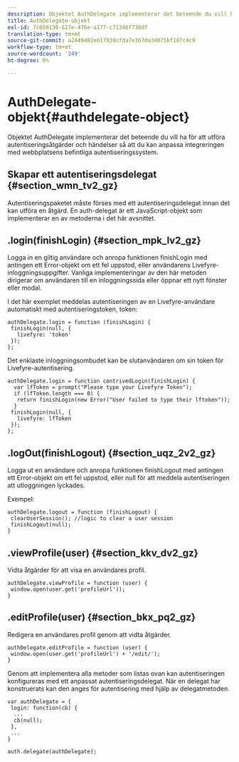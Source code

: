 ```yaml
---
description: Objektet AuthDelegate implementerar det beteende du vill ha för att utföra autentiseringsåtgärder och händelser så att du kan anpassa integreringen med webbplatsens befintliga autentiseringssystem.
title: AuthDelegate-objekt
exl-id: 7c669138-627e-476e-a177-c71346f730df
translation-type: tm+mt
source-git-commit: a2449482e617939cfda7e367da34875bf187c4c9
workflow-type: tm+mt
source-wordcount: '249'
ht-degree: 0%

---
```


# AuthDelegate-objekt{#authdelegate-object}

Objektet AuthDelegate implementerar det beteende du vill ha för att utföra autentiseringsåtgärder och händelser så att du kan anpassa integreringen med webbplatsens befintliga autentiseringssystem.

## Skapar ett autentiseringsdelegat {#section_wmn_tv2_gz}

Autentiseringspaketet måste förses med ett autentiseringsdelegat innan det kan utföra en åtgärd. En auth-delegat är ett JavaScript-objekt som implementerar en av metoderna i det här avsnittet.

## .login(finishLogin) {#section_mpk_lv2_gz}

Logga in en giltig användare och anropa funktionen finishLogin med antingen ett Error-objekt om ett fel uppstod, eller användarens Livefyre-inloggningsuppgifter. Vanliga implementeringar av den här metoden dirigerar om användaren till en inloggningssida eller öppnar ett nytt fönster eller modal.

I det här exemplet meddelas autentiseringen av en Livefyre-användare automatiskt med autentiseringstoken, token:

```
authDelegate.login = function (finishLogin) { 
 finishLogin(null, { 
   livefyre: 'token' 
 }); 
};
```

Det enklaste inloggningsombudet kan be slutanvändaren om sin token för Livefyre-autentisering.

```
authDelegate.login = function contrivedLogin(finishLogin) { 
  var lfToken = prompt("Please type your Livefyre Token");  
  if (lfToken.length === 0) { 
   return finishLogin(new Error("User failed to type their lftoken")); 
  }  
 finishLogin(null, { 
   livefyre: lfToken 
 }); 
};
```

## .logOut(finishLogout) {#section_uqz_2v2_gz}

Logga ut en användare och anropa funktionen finishLogout med antingen ett Error-objekt om ett fel uppstod, eller null för att meddela autentiseringen att utloggningen lyckades.

Exempel:

```
authDelegate.logout = function (finishLogout) { 
 clearUserSession(); //logic to clear a user session  
 finishLogout(null); 
}
```

## .viewProfile(user) {#section_kkv_dv2_gz}

Vidta åtgärder för att visa en användares profil.

```
authDelegate.viewProfile = function (user) { 
 window.open(user.get('profileUrl')); 
}
```

## .editProfile(user) {#section_bkx_pq2_gz}

Redigera en användares profil genom att vidta åtgärder.

```
authDelegate.editProfile = function (user) { 
 window.open(user.get('profileUrl') + '/edit/'); 
}
```

Genom att implementera alla metoder som listas ovan kan autentiseringen konfigureras med ett anpassat autentiseringsdelegat. När en delegat har konstruerats kan den anges för autentisering med hjälp av delegatmetoden.

```
var authDelegate = { 
 login: function(cb) { 
  ... 
  cb(null); 
 }, 
 ... 
} 
  
auth.delegate(authDelegate);
```
